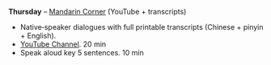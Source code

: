 **Thursday** – [Mandarin Corner](https://mandarincorner.org/) (YouTube + transcripts)
  - Native‐speaker dialogues with full printable transcripts (Chinese + pinyin + English).
  - [YouTube Channel](https://www.youtube.com/c/MandarinCorner). 	20 min
  - Speak aloud key 5 sentences. 10 min
